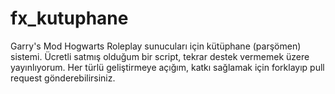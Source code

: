 # fx_kutuphane
Garry's Mod Hogwarts Roleplay sunucuları için kütüphane (parşömen) sistemi. Ücretli satmış olduğum bir script, tekrar destek vermemek üzere yayınlıyorum.
Her türlü geliştirmeye açığım, katkı sağlamak için forklayıp pull request gönderebilirsiniz.